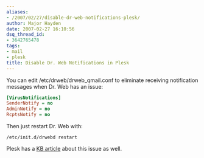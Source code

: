 ```yaml
---
aliases:
- /2007/02/27/disable-dr-web-notifications-plesk/
author: Major Hayden
date: 2007-02-27 16:10:56
dsq_thread_id:
- 3642765478
tags:
- mail
- plesk
title: Disable Dr. Web Notifications in Plesk
---
```


You can edit /etc/drweb/drweb_qmail.conf to eliminate receiving notification messages when Dr. Web has an issue:

```ini
[VirusNotifications]
SenderNotify = no
AdminNotify = no
RcptsNotify = no
```

Then just restart Dr. Web with:

```
/etc/init.d/drwebd restart
```

Plesk has a [KB article][1] about this issue as well.

 [1]: http://kb.swsoft.com/article_122_1685_en.html